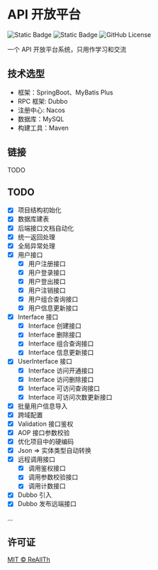 # API 开放平台

<div>
  <img alt="Static Badge" src="https://img.shields.io/badge/status-dev-green">
  <img alt="Static Badge" src="https://img.shields.io/badge/version-0.0.1 SNAPSHOT-blue">
  <img alt="GitHub License" src="https://img.shields.io/github/license/ReAllTh/user-match-backend">
</div>

一个 API 开放平台系统，只用作学习和交流

## 技术选型

- 框架：SpringBoot、MyBatis Plus
- RPC 框架: Dubbo
- 注册中心: Nacos
- 数据库：MySQL
- 构建工具：Maven

## 链接

TODO

## TODO

- [x] 项目结构初始化
- [x] 数据库建表
- [x] 后端接口文档自动化
- [x] 统一返回处理
- [x] 全局异常处理
- [x] 用户接口
    - [x] 用户注册接口
    - [x] 用户登录接口
    - [x] 用户登出接口
    - [x] 用户注销接口
    - [x] 用户组合查询接口
    - [x] 用户信息更新接口
- [x] Interface 接口
    - [x] Interface 创建接口
    - [x] Interface 删除接口
    - [x] Interface 组合查询接口
    - [x] Interface 信息更新接口
- [x] UserInterface 接口
    - [x] Interface 访问开通接口
    - [x] Interface 访问删除接口
    - [x] Interface 可访问查询接口
    - [x] Interface 可访问次数更新接口
- [x] 批量用户信息导入
- [x] 跨域配置
- [x] Validation 接口鉴权
- [x] AOP 接口参数校验
- [x] 优化项目中的硬编码
- [x] Json => 实体类型自动转换
- [x] 远程调用接口
    - [x] 调用鉴权接口
    - [x] 调用参数校验接口
    - [x] 调用计数接口
- [x] Dubbo 引入
- [x] Dubbo 发布远端接口

...

## 许可证

[MIT © ReAllTh](../LICENSE)

